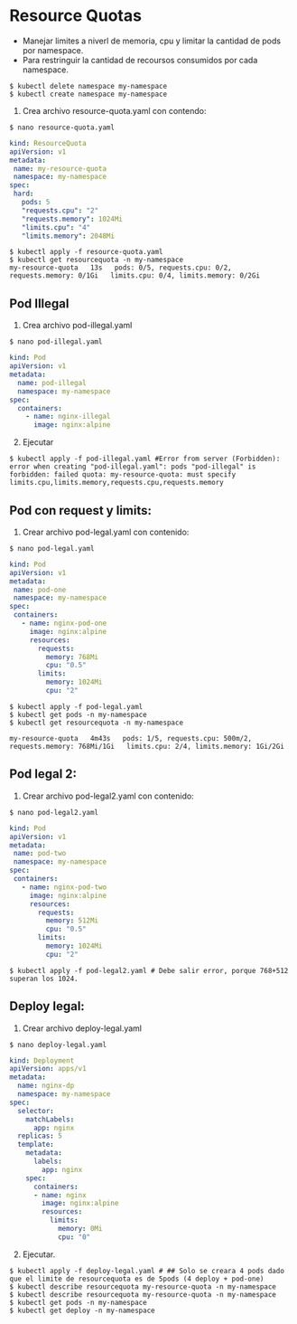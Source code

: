 # Resource Quotas

- Manejar limites a niverl de memoria, cpu y limitar la cantidad de pods por namespace.
- Para restringuir la cantidad de recoursos consumidos por cada namespace.

```console
$ kubectl delete namespace my-namespace
$ kubectl create namespace my-namespace
```

1. Crea archivo resource-quota.yaml con contendo:

```console
$ nano resource-quota.yaml
```

```yaml
kind: ResourceQuota
apiVersion: v1
metadata:
 name: my-resource-quota
 namespace: my-namespace
spec:
 hard:
   pods: 5
   "requests.cpu": "2"
   "requests.memory": 1024Mi
   "limits.cpu": "4"
   "limits.memory": 2048Mi
```

```console
$ kubectl apply -f resource-quota.yaml
$ kubectl get resourcequota -n my-namespace
my-resource-quota   13s   pods: 0/5, requests.cpu: 0/2, requests.memory: 0/1Gi   limits.cpu: 0/4, limits.memory: 0/2Gi
```

## Pod Illegal

1. Crea archivo pod-illegal.yaml

```console
$ nano pod-illegal.yaml
```

```yaml
kind: Pod
apiVersion: v1
metadata:
  name: pod-illegal
  namespace: my-namespace
spec:
  containers:
    - name: nginx-illegal
      image: nginx:alpine
```

2. Ejecutar

```console
$ kubectl apply -f pod-illegal.yaml #Error from server (Forbidden): error when creating "pod-illegal.yaml": pods "pod-illegal" is forbidden: failed quota: my-resource-quota: must specify limits.cpu,limits.memory,requests.cpu,requests.memory
```

## Pod con request y limits:

1. Crear archivo pod-legal.yaml con contenido:

```console
$ nano pod-legal.yaml
```

```yaml
kind: Pod
apiVersion: v1
metadata:
 name: pod-one
 namespace: my-namespace
spec:
 containers:
   - name: nginx-pod-one
     image: nginx:alpine
     resources:
       requests:
         memory: 768Mi
         cpu: "0.5"
       limits:
         memory: 1024Mi
         cpu: "2"
```

```console
$ kubectl apply -f pod-legal.yaml
$ kubectl get pods -n my-namespace
$ kubectl get resourcequota -n my-namespace

my-resource-quota   4m43s   pods: 1/5, requests.cpu: 500m/2, requests.memory: 768Mi/1Gi   limits.cpu: 2/4, limits.memory: 1Gi/2Gi
```

## Pod legal 2:

1. Crear archivo pod-legal2.yaml con contenido:

```console
$ nano pod-legal2.yaml
```

```yaml
kind: Pod
apiVersion: v1
metadata:
 name: pod-two
 namespace: my-namespace
spec:
 containers:
   - name: nginx-pod-two
     image: nginx:alpine
     resources:
       requests:
         memory: 512Mi
         cpu: "0.5"
       limits:
         memory: 1024Mi
         cpu: "2"
```

```console
$ kubectl apply -f pod-legal2.yaml # Debe salir error, porque 768+512 superan los 1024.
```

## Deploy legal:

1. Crear archivo deploy-legal.yaml

```console
$ nano deploy-legal.yaml
```

```yaml
kind: Deployment
apiVersion: apps/v1
metadata:
  name: nginx-dp
  namespace: my-namespace
spec:
  selector:
    matchLabels:
      app: nginx
  replicas: 5
  template:
    metadata:
      labels:
        app: nginx
    spec:
      containers:
      - name: nginx
        image: nginx:alpine
        resources:
          limits:
            memory: 0Mi
            cpu: "0"
```

2. Ejecutar.

```console
$ kubectl apply -f deploy-legal.yaml # ## Solo se creara 4 pods dado que el limite de resourcequota es de 5pods (4 deploy + pod-one)
$ kubectl describe resourcequota my-resource-quota -n my-namespace
$ kubectl describe resourcequota my-resource-quota -n my-namespace
$ kubectl get pods -n my-namespace
$ kubectl get deploy -n my-namespace
```